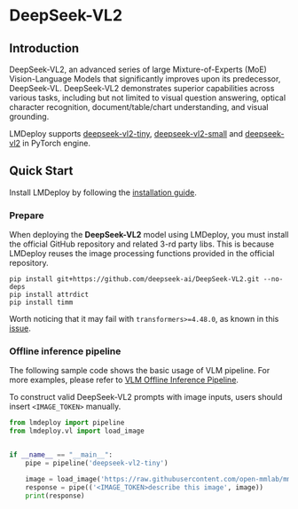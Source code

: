 # DeepSeek-VL2

## Introduction

DeepSeek-VL2, an advanced series of large Mixture-of-Experts (MoE) Vision-Language Models that significantly improves upon its predecessor, DeepSeek-VL.
DeepSeek-VL2 demonstrates superior capabilities across various tasks, including but not limited to visual question answering, optical character recognition, document/table/chart understanding, and visual grounding.

LMDeploy supports [deepseek-vl2-tiny](https://huggingface.co/deepseek-ai/deepseek-vl2-tiny), [deepseek-vl2-small](https://huggingface.co/deepseek-ai/deepseek-vl2-small) and [deepseek-vl2](https://huggingface.co/deepseek-ai/deepseek-vl2) in PyTorch engine.

## Quick Start

Install LMDeploy by following the [installation guide](../get_started/installation.md).

### Prepare

When deploying the **DeepSeek-VL2** model using LMDeploy, you must install the official GitHub repository and related 3-rd party libs. This is because LMDeploy reuses the image processing functions provided in the official repository.

```
pip install git+https://github.com/deepseek-ai/DeepSeek-VL2.git --no-deps
pip install attrdict
pip install timm
```

Worth noticing that it may fail with `transformers>=4.48.0`, as known in this [issue](https://github.com/deepseek-ai/DeepSeek-VL2/issues/45).

### Offline inference pipeline

The following sample code shows the basic usage of VLM pipeline. For more examples, please refer to [VLM Offline Inference Pipeline](./vl_pipeline.md).

To construct valid DeepSeek-VL2 prompts with image inputs, users should insert `<IMAGE_TOKEN>` manually.

```python
from lmdeploy import pipeline
from lmdeploy.vl import load_image


if __name__ == "__main__":
    pipe = pipeline('deepseek-vl2-tiny')

    image = load_image('https://raw.githubusercontent.com/open-mmlab/mmdeploy/main/tests/data/tiger.jpeg')
    response = pipe(('<IMAGE_TOKEN>describe this image', image))
    print(response)
```
